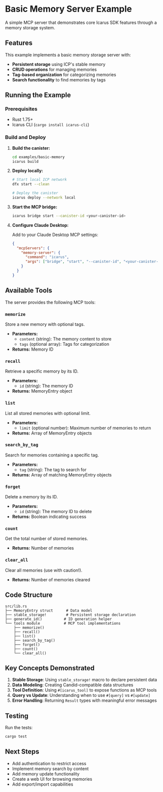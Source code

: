 # Basic Memory Server Example

A simple MCP server that demonstrates core Icarus SDK features through a memory storage system.

## Features

This example implements a basic memory storage server with:
- **Persistent storage** using ICP's stable memory
- **CRUD operations** for managing memories
- **Tag-based organization** for categorizing memories
- **Search functionality** to find memories by tags

## Running the Example

### Prerequisites

- Rust 1.75+
- Icarus CLI (`cargo install icarus-cli`)

### Build and Deploy

1. **Build the canister:**
   ```bash
   cd examples/basic-memory
   icarus build
   ```

2. **Deploy locally:**
   ```bash
   # Start local ICP network
   dfx start --clean

   # Deploy the canister
   icarus deploy --network local
   ```

3. **Start the MCP bridge:**
   ```bash
   icarus bridge start --canister-id <your-canister-id>
   ```

4. **Configure Claude Desktop:**
   
   Add to your Claude Desktop MCP settings:
   ```json
   {
     "mcpServers": {
       "memory-server": {
         "command": "icarus",
         "args": ["bridge", "start", "--canister-id", "<your-canister-id>"]
       }
     }
   }
   ```

## Available Tools

The server provides the following MCP tools:

### `memorize`
Store a new memory with optional tags.
- **Parameters:**
  - `content` (string): The memory content to store
  - `tags` (optional array): Tags for categorization
- **Returns:** Memory ID

### `recall`
Retrieve a specific memory by its ID.
- **Parameters:**
  - `id` (string): The memory ID
- **Returns:** MemoryEntry object

### `list`
List all stored memories with optional limit.
- **Parameters:**
  - `limit` (optional number): Maximum number of memories to return
- **Returns:** Array of MemoryEntry objects

### `search_by_tag`
Search for memories containing a specific tag.
- **Parameters:**
  - `tag` (string): The tag to search for
- **Returns:** Array of matching MemoryEntry objects

### `forget`
Delete a memory by its ID.
- **Parameters:**
  - `id` (string): The memory ID to delete
- **Returns:** Boolean indicating success

### `count`
Get the total number of stored memories.
- **Returns:** Number of memories

### `clear_all`
Clear all memories (use with caution!).
- **Returns:** Number of memories cleared

## Code Structure

```
src/lib.rs
├── MemoryEntry struct      # Data model
├── stable_storage!         # Persistent storage declaration
├── generate_id()          # ID generation helper
└── tools module           # MCP tool implementations
    ├── memorize()
    ├── recall()
    ├── list()
    ├── search_by_tag()
    ├── forget()
    ├── count()
    └── clear_all()
```

## Key Concepts Demonstrated

1. **Stable Storage**: Using `stable_storage!` macro to declare persistent data
2. **Data Modeling**: Creating Candid-compatible data structures
3. **Tool Definition**: Using `#[icarus_tool]` to expose functions as MCP tools
4. **Query vs Update**: Understanding when to use `#[query]` vs `#[update]`
5. **Error Handling**: Returning `Result` types with meaningful error messages

## Testing

Run the tests:
```bash
cargo test
```

## Next Steps

- Add authentication to restrict access
- Implement memory search by content
- Add memory update functionality
- Create a web UI for browsing memories
- Add export/import capabilities